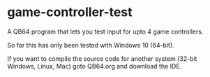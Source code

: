 # game-controller-test
A QB64 program that lets you test input for upto 4 game controllers.

So far this has only been tested with Windows 10 (64-bit).

If you want to compile the source code for another system (32-bit Windows, Linux, Mac) 
goto QB64.org and download the IDE.
